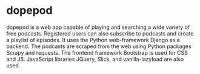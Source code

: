 # dopepod
dopepod is a web app capable of playing and searching a wide variety of free podcasts. Registered users can also subscribe to podcasts and create a playlist of episodes. It uses the Python web-framework Django as a backend. The podcasts are scraped from the web using Python packages Scrapy and requests. The frontend framework Bootstrap is used for CSS and JS. JavaScript libraries JQuery, Slick, and vanilla-lazyload are also used.